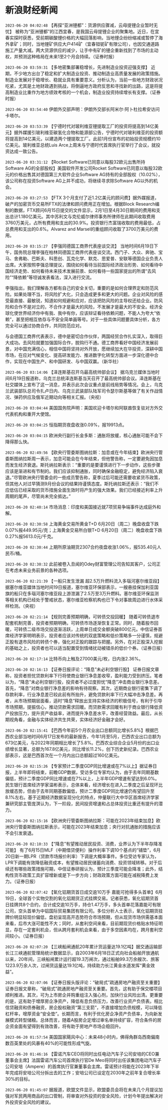 # 新浪财经新闻
`2023-06-20 04:02:48` 【再探“亚洲锂都”：货源供应骤减，云母提锂企业暂时无忧】 被称为“亚洲锂都”的江西宜春，是我国云母提锂企业的聚集地。近日，在宜春实探时获悉，受前期碳酸锂价格的大幅回落影响，当地锂企纷纷缩减或暂停了海外拿矿；同时，当地锂矿供应大户414矿（宜春钽铌矿有限公司），也因交通道路施工产量大减。两大货源供应的减少，让手中有矿的锂企重新找到了市场的主动权，并预测这种格局在未来1至2个月会持续。（证券时报）

`2023-06-20 03:59:31` 【多地密集部署稳增长，先进制造业投资迎强支撑】 近期，不少地方出台了稳定和扩大制造业投资、推动制造业高质量发展的政策措施。制造业发展对于稳增长、稳就业具有重要意义。分析认为，当前一些地方财政状况吃紧，尤其是土地财政遇到挑战，将倒逼地方政府反思和寻找新的出路，这是将提高制造业比重作为地方绩效考核的一个机会，制造业投资持续增长有支撑。（证券时报）

`2023-06-20 03:54:40` 伊朗外交部声明：伊朗外交部长阿米尔·阿卜杜拉希安访问卡塔尔。

`2023-06-20 03:53:39` 【宁德时代对玻利维亚锂提取工厂的投资将提高到14亿美元】据外媒援引玻利维亚碳氢化合物和能源部公告，宁德时代对玻利维亚的投资额将提高到14亿美元，以建造两个锂提取工厂。此前1月份宣布的初始投资规模约10亿美元。玻利维亚总统Luis Arce上周末与宁德时代首席执行官举行了会议，就投资达成一致公告。

`2023-06-20 03:31:12` 【Rocket Software已同意以每股32欧元出售所持Software AG的全部股权】美国软件开发公司Rocket Software已同意以每股32欧元的价格出售其对德国第三大软件企业Software AG持有的全部股权（10.02%），该公司称在投资Software AG上并不成功，将继续寻求除Software AG以外的机会。

`2023-06-20 03:27:53` 【FTX 3个月支付了近1.2亿美元的顾问费】据外媒报道，破产的加密货币交易所FTX的法律和顾问费用正在增加。根据Block Research编制的数据，FTX顾问6月15日提交的文件显示，2月1日至4月30日期间的费用和支出总计1.180亿美元。其中苏利文与克伦威尔律师事务所律师在此期间收取费用3760万美元，占所有费用和支出的30.9%。投资银行杰富瑞收取的费用最低，占总费用和支出的0.6%。Alvarez and Marsel的重组顾问收取了3700万美元的费用。

`2023-06-20 03:15:27` 【李强同德国工商界代表座谈交流】
当地时间6月19日下午，国务院总理李强在柏林同德国工商界代表座谈交流。西门子、大众、奔驰、宝马、舍弗勒、巴斯夫、科思创、瓦克化学、默克、思爱普、安联等德国企业负责人出席。大家按照李强总理提议，围绕如何看待当前国际经济政治形势、如何看待中国经济走势、如何看待未来技术发展前景、如何看待一些国家提出的所谓“去风险”“降依赖”等坦诚发表看法，深入进行交流。

李强指出，我们理解各方都有自己的安全关切，重要的是如何合理界定和防范风险。如果处理不当，将风险扩大化，只会造成更多和更大的问题。企业对风险的感受最直接、最敏锐，知道如何规避和应对，应该把防风险的主导权还给企业。防风险和合作不是对立的，不合作才是最大的风险，不发展才是最大的不安全。经济全球化使世界经济你中有我、我中有你，应该辩证看待依赖问题，不能人为夸大“依赖”，甚至把相互依存与不安全简单画等号。对于一些具体问题要具体分析，各方完全可以通过协商合作，共同防范应对。

与会德国工商界代表表示，德中是密切合作伙伴，两国经贸合作扎实深入，取得巨大成功。去风险就要加强国际合作，脱钩行不通。德工商界看好中国经济发展前景，对中国充满信心，相信中国将坚持对外开放，愿继续加大在华投资，深耕中国市场，在应对气候变化、提高研发能力、推进数字化转型方面进一步深化德中合作，实现在中国生产、和中国研发、与中国双赢。（新华社）

`2023-06-20 03:14:06` 【泽连斯基召开乌最高统帅部会议】 据乌克兰媒体当地时间6月19日报道称，乌克兰总统泽连斯基当天召开了最高统帅部会议。泽连斯基在社交媒体上宣布了这一消息，并表示此次会议重点是前线局势等情况。会上，乌克兰武装部队总司令扎卢日内、乌克兰武装部队陆军司令瑟尔斯基等做了有关作战情况、弹药供应及俄军近期动向等相关汇报。（央视）

`2023-06-20 03:04:44` 美国国务院声明：美国欢迎卡塔尔和阿联酋恢复驻对方外交代表机构和重开大使馆。

`2023-06-20 03:04:25` 恒指期货夜盘收涨0.09%，报19913点。

`2023-06-20 03:04:15` 欧洲央行副行长金多斯：通胀将放缓，核心通胀可能不会下降得那么快。

`2023-06-20 02:49:56` 【欧央行管委斯图纳拉斯：加息或在今年结束】欧洲央行管委斯图纳拉斯周一表示，加息可能会在今年结束，但他警告称，一定要避免因加息而发生经济衰退。斯托纳拉斯表示：“重要的是要谨慎进行下一步动作，这些步骤应该是渐进和有节制的。我们应该抑制通胀，同时确保金融稳定，避免经济陷入衰退。”尽管欧洲央行管委会的一些成员警告称，夏季过后可能还需要收紧货币政策，但其他人对过早猜测9月份会议的结果持谨慎态度。斯托纳拉斯还表示：“我们不应低估已经采取的货币措施全面生效时将产生的强大效果。我们已经接近利率上升周期的尾声，尽管尚未完全抵达。”

`2023-06-20 02:40:14` 市场消息：印度和美国接近就7项贸易争端事件达成庭外和解。

`2023-06-20 02:30:58` 上海黄金交易所黄金T+D 6月20日（周二）晚盘收盘下跌0.07%报449.95元/克；上海黄金交易所白银T+D 6月20日（周二）晚盘收盘下跌0.27%报5613.0元/千克。

`2023-06-20 02:30:44` 上期所原油期货2307合约夜盘收涨1.06%，报535.40元人民币/桶。

`2023-06-20 02:30:32` 此前被卷入丑闻的Odey财富管理公司告知其客户，公司正在考虑未来业务前景的各种选项。

`2023-06-20 02:21:39` 【一船只发生泄漏 超2.5万升燃料流入多瑙河塞尔维亚段】据塞尔维亚媒体当地时间19日报道，塞尔维亚环保部表示，一艘悬挂保加利亚国旗的船只在多瑙河塞尔维亚段上游泄漏了2.5万至3万升燃料。塞尔维亚环保监测等相关机构已经处于警戒状态，塞尔维亚检察机构也已下令对事故周边进行水体采样检测。（央视）

`2023-06-20 02:21:14` 【规则完善预期明确，可转债交投回暖】 随着可转债退市配套机制完善，投资者预期明确，可转债市场逐渐恢复正常。同时，随着股市回暖，可转债二级市场交投逐渐活跃，上周单日成交金额突破800亿元。中信证券首席经济学家明明表示，投资者应该对传统的双底策略和低价策略多一分谨慎，规避正股有退市风险的转债个券，强化对正股的跟踪与把握。另外，在对正股深入挖掘的基础之上，投资者也可以适当配置受到情绪扰动被错杀的低价个券。（证券日报）

`2023-06-20 02:17:14` 比特币向上触及27000美元/枚，日内涨2.36%。

`2023-06-20 02:16:13` 【证券日报评论：“降息”未必利空银行股】 证券日报文章称，投资者担忧贷款利率下行将使商业银行净息差收窄，盈利能力受到挤压。笔者以为，“降息”未必利空银行股，投资者不必过度担忧“降息”冲击商业银行净息差。首先，“降息”对商业银行净息差的影响有待观察。其次，近期商业银行密集下调了存款利率，行业净息差已较此前有所抬升，避免贷款利率下行大幅冲击净息差。再者，从市场预期层面看，适时“降息”释放出支持实体经济的积极信号，有利于引导市场预期，提振信心，推动贷款需求回暖。而贷款需求回暖有利于商业银行降低资产投放压力，提升资产收益率，进而提升净息差水平，改善经营效益。最后，从长期视角看，金融与实体经济共生共荣，实体经济好金融才会好。

`2023-06-20 02:15:41` 【巴西今年前5个月农业出口总额同比增长5.8%】根据巴西农业部当地时间6月17日发布的最新报告，今年1月至5月，巴西农业出口总额为673亿美元，与2022年同期相比增长了5.8%。巴西农业综合企业5月份的出口业绩增长显著，总额为167.8亿美元，同比增长11.2%，创下历史新纪录。巴西农业部表示，这是巴西首次在一个月内出口总额超过160亿美元。

`2023-06-20 02:15:26` 【专家预计二季度GDP同比增速或在7%以上】据证券日报，上半年即将结束，前瞻GDP数据，受访多位专家均认为，由于去年同期基数偏低，预计二季度GDP同比增速或在7%以上，上半年GDP增速有望达到6.0%。民生银行首席经济学家温彬表示，总体来看，经济增长在进入二季度之后呈现环比放缓态势，但由于去年同期基数偏低，预计二季度GDP同比增速仍有望回升至8.1%左右。基于近期经济数据呈现分化的特点，仲量联行大中华区首席经济学家兼研究部主管庞溟认为，下一阶段，民间投资增速和占总体投资比重还有提升的潜力。

`2023-06-20 02:15:16` 【欧洲央行管委斯图纳拉斯：可能在2023年结束加息】欧洲央行管委斯图纳拉斯表示，可能在2023年结束加息；央行对抗通胀的措施应该不会引发衰退。

`2023-06-20 02:10:33` 【“降息”有望推动居民投资、消费，业界认为下半年存降准可能】 有了6月15日MLF（中期借贷便利）操作利率下调10个基点的“铺垫”，6月20日新一期LPR（贷款市场报价利率）下调是大概率事件。多位受访专家认为，LPR下调能有效降低融资成本，有望推动居民储蓄向消费、投资领域转移。对于后续还有哪些政策措施可期，中信证券研报认为，预计三季度可能会降准；此外，结构性货币政策工具扩容增新或是下一步方向；财政政策方面可能在减税降费上发力。（证券日报）

`2023-06-20 02:07:42` 【氧化铝期货首日成交逾10万手 嘉能可抢得多头首单】6月19日，全球首个实物交割的氧化铝期货正式挂牌交易。记者获悉，氧化铝期货首日挂牌共8个合约，合计成交逾10万手，持仓1.47万手，多头首单花落嘉能可有限公司，空头首单为中铝国际贸易集团有限公司。多位分析人士表示，氧化铝期货挂牌价明显较现价偏低，盘初呈现高开态势符合市场预期，但从现货市场供需基本面来看，后市大涨可能性不大；同时，从套利空间来看，目前期现货价格贴水特征明显，存在一定套利机会，但从跨月套利机会来看，由于多空因素均在，跨月套利空间较小。（证券日报）

`2023-06-20 02:07:20` 【三峡船闸通航20年累计货运量达19.1亿吨】据交通运输部长江三峡通航管理局统计数据显示，自2003年6月18日正式向社会船舶开放通航以来，20年间，三峡船闸累计运行超19.3万闸次，通过船舶99.3万余艘次、旅客1223.9万余人次，过闸货运量达19.1亿吨，持续助力长江黄金水道发挥“黄金效益”。

`2023-06-20 02:07:06` 【证券日报头版评论：“破局式”疏通房地产融资至关重要】 证券日报文章称，“破局式”疏通房地产融资至关重要。首先，这有助于保交楼项目顺利推进。其次，可为上市房企并购重组注入强心剂，加快行业风险出清。更重要的是，这有助于增厚房企净资产，降低有息负债压力，改善行业资产负债表。相比信贷融资和债券融资，房企股权融资“第三支箭”，不直接增加负债规模，可以降低杠杆率，增厚资金“安全垫”。长期而言，有利于优化房企净资产负债率，为向新发展模式转型储粮。总体而言，随着A股房企定增过审名单持续扩容，符合条件的房企资金面有望得到有效改善，将有助于房地产市场企稳回升。

`2023-06-20 01:57:54` 美国国家飓风中心：未来48小时内，佛得角群岛西南偏南数百英里处的风暴有40%的可能性形成气旋。

`2023-06-20 01:46:16` 【雷诺汽车CEO将同时出任电动汽车子公司安培的CEO兼董事会主席】法国雷诺汽车公司首席执行官De Meo将同时出任该集团电动汽车子公司安培（Ampere）的首席执行官兼董事会主席。雷诺预计将能在2023年下半年完成将安培公司分拆出去的工作；安培公司已设定在2030年之前年复合增长率30%的目标。

`2023-06-20 01:45:07` 据报道，欧盟文件显示，欧盟委员会将在未来几个月提议加强对军民两用商品的出口管制，将审查对外投资的安全风险，计划今年提出解决对外投资安全风险的建议。

